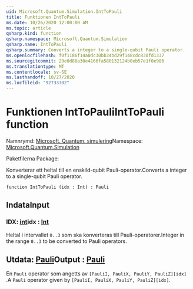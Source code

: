 ```yaml
---
uid: Microsoft.Quantum.Simulation.IntToPauli
title: Funktionen IntToPauli
ms.date: 10/26/2020 12:00:00 AM
ms.topic: article
qsharp.kind: function
qsharp.namespace: Microsoft.Quantum.Simulation
qsharp.name: IntToPauli
qsharp.summary: Converts a integer to a single-qubit Pauli operator.
ms.openlocfilehash: f0f1186f14a0dc30bb34bd29f148cdc830fd1337
ms.sourcegitcommit: 29e0d88a30e4166fa580132124b0eb57e1f0e986
ms.translationtype: MT
ms.contentlocale: sv-SE
ms.lasthandoff: 10/27/2020
ms.locfileid: "92733702"
---
```

# <a name="inttopauli-function"></a><span data-ttu-id="41b0b-102">Funktionen IntToPauli</span><span class="sxs-lookup"><span data-stu-id="41b0b-102">IntToPauli function</span></span>

<span data-ttu-id="41b0b-103">Namnrymd: [Microsoft. Quantum. simulering](xref:Microsoft.Quantum.Simulation)</span><span class="sxs-lookup"><span data-stu-id="41b0b-103">Namespace: [Microsoft.Quantum.Simulation](xref:Microsoft.Quantum.Simulation)</span></span>

<span data-ttu-id="41b0b-104">Paketfilerna [](https://nuget.org/packages/)</span><span class="sxs-lookup"><span data-stu-id="41b0b-104">Package: [](https://nuget.org/packages/)</span></span>


<span data-ttu-id="41b0b-105">Konverterar ett heltal till en enskild-qubit Pauli-operator.</span><span class="sxs-lookup"><span data-stu-id="41b0b-105">Converts a integer to a single-qubit Pauli operator.</span></span>

```qsharp
function IntToPauli (idx : Int) : Pauli
```


## <a name="input"></a><span data-ttu-id="41b0b-106">Indata</span><span class="sxs-lookup"><span data-stu-id="41b0b-106">Input</span></span>

### <a name="idx--int"></a><span data-ttu-id="41b0b-107">IDX: [int](xref:microsoft.quantum.lang-ref.int)</span><span class="sxs-lookup"><span data-stu-id="41b0b-107">idx : [Int](xref:microsoft.quantum.lang-ref.int)</span></span>

<span data-ttu-id="41b0b-108">Heltal i intervallet `0..3` som ska konverteras till Pauli-operatorer.</span><span class="sxs-lookup"><span data-stu-id="41b0b-108">Integer in the range `0..3` to be converted to Pauli operators.</span></span>



## <a name="output--pauli"></a><span data-ttu-id="41b0b-109">Utdata: [Pauli](xref:microsoft.quantum.lang-ref.pauli)</span><span class="sxs-lookup"><span data-stu-id="41b0b-109">Output : [Pauli](xref:microsoft.quantum.lang-ref.pauli)</span></span>

<span data-ttu-id="41b0b-110">En `Pauli` operator som angetts av `[PauliI, PauliX, PauliY, PauliZ][idx]` .</span><span class="sxs-lookup"><span data-stu-id="41b0b-110">A `Pauli` operator given by `[PauliI, PauliX, PauliY, PauliZ][idx]`.</span></span>